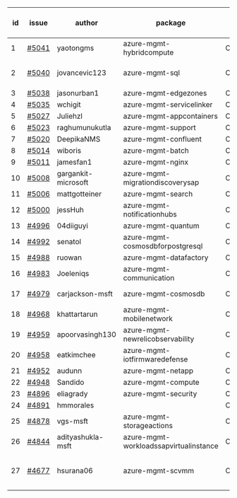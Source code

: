 | id | issue | author | package | assignee | bot advice | created date of issue | target release date | date from target |
| ------ | ------ | ------ | ------ | ------ | ------ | ------ | ------ | :-----: |
| 1 | [#5041](https://github.com/Azure/sdk-release-request/issues/5041) | yaotongms | azure-mgmt-hybridcompute | ChenxiJiang333 |  | 03-13 | 04-26 |  |
| 2 | [#5040](https://github.com/Azure/sdk-release-request/issues/5040) | jovancevic123 | azure-mgmt-sql | ChenxiJiang333 | new issue. ForCLI | 03-13 | 04-26 |  |
| 3 | [#5038](https://github.com/Azure/sdk-release-request/issues/5038) | jasonurban1 | azure-mgmt-edgezones | ChenxiJiang333 |  | 03-11 | 04-26 |  |
| 4 | [#5035](https://github.com/Azure/sdk-release-request/issues/5035) | wchigit | azure-mgmt-servicelinker | ChenxiJiang333 |  | 03-07 | 03-22 |  |
| 5 | [#5027](https://github.com/Azure/sdk-release-request/issues/5027) | Juliehzl | azure-mgmt-appcontainers | ChenxiJiang333 |  | 03-05 | 03-22 |  |
| 6 | [#5023](https://github.com/Azure/sdk-release-request/issues/5023) | raghumunukutla | azure-mgmt-support | ChenxiJiang333 |  | 03-04 | 03-22 |  |
| 7 | [#5020](https://github.com/Azure/sdk-release-request/issues/5020) | DeepikaNMS | azure-mgmt-confluent | ChenxiJiang333 |  | 02-29 | 03-22 |  |
| 8 | [#5014](https://github.com/Azure/sdk-release-request/issues/5014) | wiboris | azure-mgmt-batch | ChenxiJiang333 |  | 02-29 | 03-22 |  |
| 9 | [#5011](https://github.com/Azure/sdk-release-request/issues/5011) | jamesfan1 | azure-mgmt-nginx | ChenxiJiang333 | HoldOn | 02-28 | 03-22 |  |
| 10 | [#5008](https://github.com/Azure/sdk-release-request/issues/5008) | gargankit-microsoft | azure-mgmt-migrationdiscoverysap | ChenxiJiang333 | FirstBeta | 02-28 | 03-22 |  |
| 11 | [#5006](https://github.com/Azure/sdk-release-request/issues/5006) | mattgotteiner | azure-mgmt-search | ChenxiJiang333 |  | 02-27 | 03-22 |  |
| 12 | [#5000](https://github.com/Azure/sdk-release-request/issues/5000) | jessHuh | azure-mgmt-notificationhubs | ChenxiJiang333 | new comment. | 02-27 | 03-22 |  |
| 13 | [#4996](https://github.com/Azure/sdk-release-request/issues/4996) | 04diiguyi | azure-mgmt-quantum | ChenxiJiang333 |  | 02-27 | 03-22 |  |
| 14 | [#4992](https://github.com/Azure/sdk-release-request/issues/4992) | senatol | azure-mgmt-cosmosdbforpostgresql | ChenxiJiang333 |  | 02-27 | 03-22 |  |
| 15 | [#4988](https://github.com/Azure/sdk-release-request/issues/4988) | ruowan | azure-mgmt-datafactory | ChenxiJiang333 |  | 02-27 | 03-22 |  |
| 16 | [#4983](https://github.com/Azure/sdk-release-request/issues/4983) | Joeleniqs | azure-mgmt-communication | ChenxiJiang333 |  | 02-24 | 03-22 |  |
| 17 | [#4979](https://github.com/Azure/sdk-release-request/issues/4979) | carjackson-msft | azure-mgmt-cosmosdb | ChenxiJiang333 | new comment. | 02-22 | 03-22 |  |
| 18 | [#4968](https://github.com/Azure/sdk-release-request/issues/4968) | khattartarun | azure-mgmt-mobilenetwork | ChenxiJiang333 |  | 02-20 | 03-22 |  |
| 19 | [#4959](https://github.com/Azure/sdk-release-request/issues/4959) | apoorvasingh130 | azure-mgmt-newrelicobservability | ChenxiJiang333 | new comment. | 02-19 | 03-22 |  |
| 20 | [#4958](https://github.com/Azure/sdk-release-request/issues/4958) | eatkimchee | azure-mgmt-iotfirmwaredefense | ChenxiJiang333 | FirstGA | 02-17 | 03-22 |  |
| 21 | [#4952](https://github.com/Azure/sdk-release-request/issues/4952) | audunn | azure-mgmt-netapp | ChenxiJiang333 |  | 02-16 | 03-22 |  |
| 22 | [#4948](https://github.com/Azure/sdk-release-request/issues/4948) | Sandido | azure-mgmt-compute | ChenxiJiang333 |  | 02-15 | 03-22 |  |
| 23 | [#4896](https://github.com/Azure/sdk-release-request/issues/4896) | eliagrady | azure-mgmt-security | ChenxiJiang333 | MultiAPI | 01-18 | 02-23 |  |
| 24 | [#4891](https://github.com/Azure/sdk-release-request/issues/4891) | hmmorales |  | ChenxiJiang333 |  | 01-16 |  | 0 |
| 25 | [#4878](https://github.com/Azure/sdk-release-request/issues/4878) | vgs-msft | azure-mgmt-storageactions | ChenxiJiang333 | FirstBeta | 01-09 | 02-23 |  |
| 26 | [#4844](https://github.com/Azure/sdk-release-request/issues/4844) | adityashukla-msft | azure-mgmt-workloadssapvirtualinstance | ChenxiJiang333 | FirstBeta HoldOn | 12-20 | 02-23 |  |
| 27 | [#4677](https://github.com/Azure/sdk-release-request/issues/4677) | hsurana06 | azure-mgmt-scvmm | ChenxiJiang333 | new comment. FirstGA HoldOn | 10-23 | 03-22 |  |
